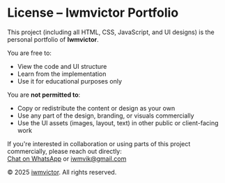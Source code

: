 # License – Iwmvictor Portfolio

This project (including all HTML, CSS, JavaScript, and UI designs) is the personal portfolio of **Iwmvictor**.

You are free to:

- View the code and UI structure
- Learn from the implementation
- Use it for educational purposes only

You are **not permitted to**:

- Copy or redistribute the content or design as your own
- Use any part of the design, branding, or visuals commercially
- Use the UI assets (images, layout, text) in other public or client-facing work

If you're interested in collaboration or using parts of this project commercially, please reach out directly:  
[Chat on WhatsApp](https://wa.me/250781990271) or [iwmvik@gmail.com](mailto:iwmvik@gmail.com)

© 2025 [iwmvictor](/README.md). All rights reserved.
